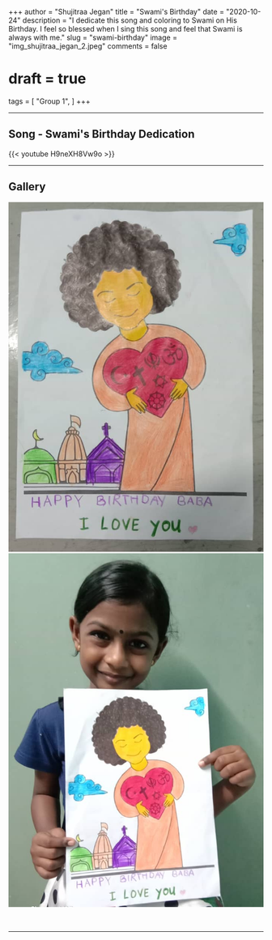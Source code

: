 +++
author = "Shujitraa Jegan"
title = "Swami's Birthday"
date = "2020-10-24"
description = "I dedicate this song and coloring to Swami on His Birthday. I feel so blessed when I sing this song and feel that Swami is always with me."
slug = "swami-birthday"
image = "img_shujitraa_jegan_2.jpeg"
comments = false
# draft = true
tags = [
    "Group 1",
]
+++

---

## Song - Swami's Birthday Dedication

{{< youtube H9neXH8Vw9o >}}

---

## Gallery

![](img_shujitraa_jegan_1.jpeg) ![](img_shujitraa_jegan_2.jpeg)

<br />

---